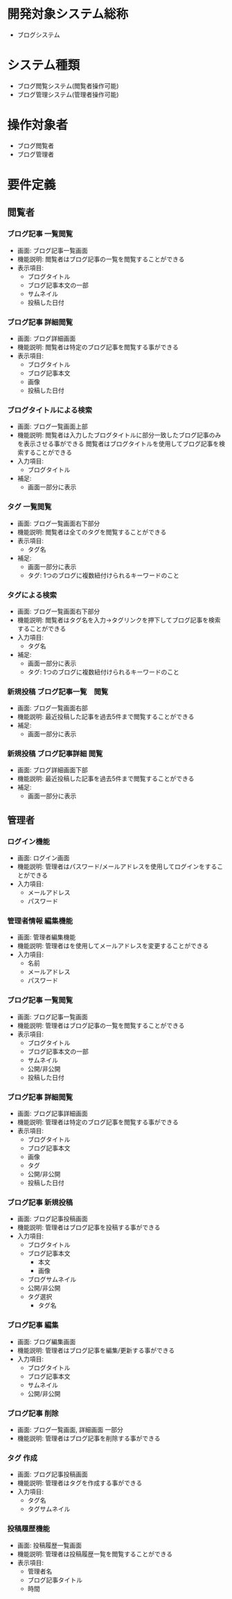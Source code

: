 # 開発対象システム総称
- ブログシステム

# システム種類
- ブログ閲覧システム(閲覧者操作可能)
- ブログ管理システム(管理者操作可能)

# 操作対象者
- ブログ閲覧者
- ブログ管理者

# 要件定義
## 閲覧者
### ブログ記事 一覧閲覧
- 画面: ブログ記事一覧画面
- 機能説明: 閲覧者はブログ記事の一覧を閲覧することができる
- 表示項目:
    - ブログタイトル
    - ブログ記事本文の一部
    - サムネイル
    - 投稿した日付

### ブログ記事 詳細閲覧
- 画面: ブログ詳細画面
- 機能説明: 閲覧者は特定のブログ記事を閲覧する事ができる
- 表示項目: 
    - ブログタイトル
    - ブログ記事本文
    - 画像
    - 投稿した日付

### ブログタイトルによる検索
- 画面: ブログ一覧画面上部
- 機能説明: 閲覧者は入力したブログタイトルに部分一致したブログ記事のみを表示させる事ができる
           閲覧者はブログタイトルを使用してブログ記事を検索することができる
- 入力項目:
    - ブログタイトル
- 補足:
    - 画面一部分に表示

### タグ 一覧閲覧
- 画面: ブログ一覧画面右下部分
- 機能説明: 閲覧者は全てのタグを閲覧することができる
- 表示項目:
    - タグ名
- 補足:
    - 画面一部分に表示
    - タグ: 1つのブログに複数紐付けられるキーワードのこと

### タグによる検索
- 画面: ブログ一覧画面右下部分
- 機能説明: 閲覧者はタグ名を入力→タグリンクを押下してブログ記事を検索することができる
- 入力項目: 
    - タグ名
- 補足:
    - 画面一部分に表示 
    - タグ: 1つのブログに複数紐付けられるキーワードのこと

### 新規投稿 ブログ記事一覧　閲覧
- 画面: ブログ一覧画面右部
- 機能説明: 最近投稿した記事を過去5件まで閲覧することができる
- 補足:
    - 画面一部分に表示

### 新規投稿 ブログ記事詳細 閲覧
- 画面: ブログ詳細画面下部
- 機能説明: 最近投稿した記事を過去5件まで閲覧することができる
- 補足:
    - 画面一部分に表示

## 管理者
### ログイン機能
- 画面: ログイン画面
- 機能説明: 管理者はパスワード/メールアドレスを使用してログインをすることができる
- 入力項目:
    - メールアドレス
    - パスワード

### 管理者情報 編集機能
- 画面: 管理者編集機能
- 機能説明: 管理者はを使用してメールアドレスを変更することができる
- 入力項目:
    - 名前
    - メールアドレス
    - パスワード

### ブログ記事 一覧閲覧
- 画面: ブログ記事一覧画面
- 機能説明: 管理者はブログ記事の一覧を閲覧することができる
- 表示項目:
    - ブログタイトル
    - ブログ記事本文の一部
    - サムネイル
    - 公開/非公開
    - 投稿した日付

### ブログ記事 詳細閲覧
- 画面: ブログ記事詳細画面
- 機能説明: 管理者は特定のブログ記事を閲覧する事ができる
- 表示項目: 
    - ブログタイトル
    - ブログ記事本文
    - 画像
    - タグ
    - 公開/非公開
    - 投稿した日付

### ブログ記事 新規投稿
- 画面: ブログ記事投稿画面
- 機能説明: 管理者はブログ記事を投稿する事ができる
- 入力項目: 
    - ブログタイトル
    - ブログ記事本文
      - 本文
      - 画像
    - ブログサムネイル
    - 公開/非公開
    - タグ選択
        - タグ名

### ブログ記事 編集
- 画面: ブログ編集画面
- 機能説明: 管理者はブログ記事を編集/更新する事ができる
- 入力項目:
    - ブログタイトル
    - ブログ記事本文
    - サムネイル
    - 公開/非公開

### ブログ記事 削除
- 画面: ブログ一覧画面, 詳細画面 一部分
- 機能説明: 管理者はブログ記事を削除する事ができる

### タグ 作成
- 画面: ブログ記事投稿画面
- 機能説明: 管理者はタグを作成する事ができる
- 入力項目:
    - タグ名
    - タグサムネイル

### 投稿履歴機能
- 画面: 投稿履歴一覧画面
- 機能説明: 管理者は投稿履歴一覧を閲覧することができる
- 表示項目:
    - 管理者名
    - ブログ記事タイトル
    - 時間